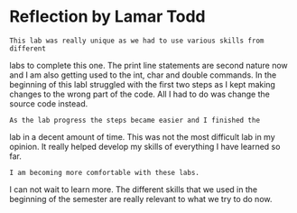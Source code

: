 # Reflection by Lamar Todd

    This lab was really unique as we had to use various skills from different
labs to complete this one. The print line statements are second nature now and
I am also getting used to the int, char and double commands. In the beginning
of this labI struggled with the first two steps as I kept making changes to
the wrong part of the code. All I had to do was change the source code
instead.

    As the lab progress the steps became easier and I finished the
lab in a decent amount of time. This was not the most difficult lab in
my opinion. It really helped develop my skills of everything I have learned so far.

    I am becoming more comfortable with these labs.
I can not wait to learn more. The different skills that we used
in the beginning of the semester are really relevant to what we try to do now.


